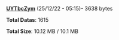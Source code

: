 [**UYTbcZym**](/data/UYTbcZym.txt) (25/12/22 - 05:15)- 3638 bytes

**Total Datas**: 1615

**Total Size**: 10.12 MB / 10.1 MB